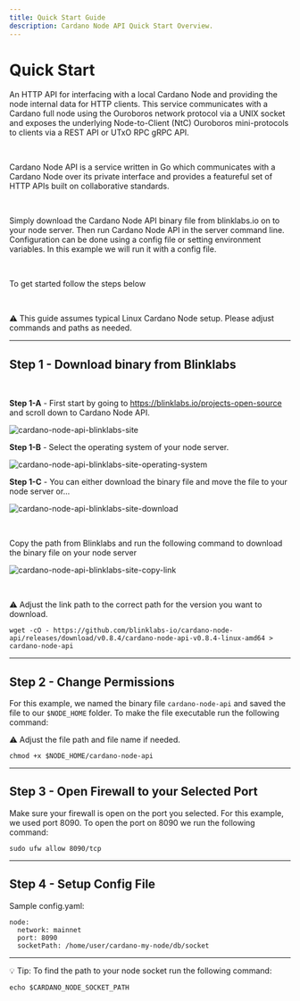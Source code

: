 ```yaml
---
title: Quick Start Guide
description: Cardano Node API Quick Start Overview.
---
```


# Quick Start

An HTTP API for interfacing with a local Cardano Node and providing the node internal data for HTTP clients. This service communicates with a Cardano full node using the Ouroboros network protocol via a UNIX socket and exposes the underlying Node-to-Client (NtC) Ouroboros mini-protocols to clients via a REST API or UTxO RPC gRPC API.

<br>

Cardano Node API is a service written in Go which communicates with a Cardano Node over its private interface and provides a featureful set of HTTP APIs built on collaborative standards.

<br>

Simply download the Cardano Node API binary file from blinklabs.io on to your node server. Then run Cardano Node API in the server command line. Configuration can be done using a config file or setting environment variables. In this example we will run it with a config file.

<br>

To get started follow the steps below

<br>

⚠️ This guide assumes typical Linux Cardano Node setup. Please adjust commands and paths as needed.

***

## Step 1 - Download binary from Blinklabs  
<br>

**Step 1-A** - First start by going to <a href="https://blinklabs.io/projects-open-source" target="_blank">https://blinklabs.io/projects-open-source</a> and scroll down to Cardano Node API.  

![cardano-node-api-blinklabs-site](/cardano-node-api-blinklabs-site.png)
<br>

**Step 1-B** - Select the operating system of your node server.  

![cardano-node-api-blinklabs-site-operating-system](/cardano-node-api-blinklabs-site-operating-system.png)
<br>

**Step 1-C** - You can either download the binary file and move the file to your node server or...  

![cardano-node-api-blinklabs-site-download](/cardano-node-api-blinklabs-site-download.png)

<br>

Copy the path from Blinklabs and run the following command to download the binary file on your node server  

![cardano-node-api-blinklabs-site-copy-link](/cardano-node-api-blinklabs-site-copy-link.png)

<br>

⚠️ Adjust the link path to the correct path for the version you want to download. 

```
wget -cO - https://github.com/blinklabs-io/cardano-node-api/releases/download/v0.8.4/cardano-node-api-v0.8.4-linux-amd64 > cardano-node-api
```

***

## Step 2 - Change Permissions

For this example, we named the binary file `cardano-node-api` and saved the file to our `$NODE_HOME` folder. To make the file executable run the following command:

⚠️ Adjust the file path and file name if needed. 

```
chmod +x $NODE_HOME/cardano-node-api
```

***

## Step 3 - Open Firewall to your Selected Port

Make sure your firewall is open on the port you selected. For this example, we used port 8090. To open the port on 8090 we run the following command:

`
sudo ufw allow 8090/tcp
`

***

## Step 4 - Setup Config File

Sample config.yaml:

```
node:
  network: mainnet
  port: 8090
  socketPath: /home/user/cardano-my-node/db/socket
```

***

💡 Tip: To find the path to your node socket run the following command:

```
echo $CARDANO_NODE_SOCKET_PATH
```

<br>

<!--

A detailed breakdown of the configuration file can be found here: [https://github.com/blinklabs-io/tx-submit-api/blob/main/config.yaml.example](https://github.com/blinklabs-io/tx-submit-api/blob/main/config.yaml.example)

***

## Step 5 - Run Tx Submit API With Config File

Run the executable file by running the following with the command line flag `-config` to set the file to load as a configuration.

⚠️ Adjust the file path below to match your path to the `config.yaml` file.

```
cd $NODE_HOME
./tx-submit-api -config /path/to/config.yaml
```

![txsubmit-screen](/txsubmit-screen.png)

💡 Tip: You can hit `control`+`z` and then type `bg` to run in the background. Hit `fg` to bring back to the foreground

***



💡 Tip: You can check that Tx Submit API is running by using the following command. Please adjust port if needed.

```
curl http://localhost:8090/healthcheck
```

### Congratulations you are ready to start submitting transactions with Tx Submit API!

<br>

To submit transactions using Tx Submit API using your wallet we will need to setup a `custom submit endpoint` in your wallet settings. See our [setting up your wallet to use Tx Submit API](../003-setting-up-wallet-using-custom-submit-endpoint) guide.

-->
